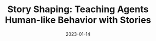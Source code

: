 ---
title: "Story Shaping: Teaching Agents Human-like Behavior with Stories"
collection: publications
permalink: /publication/story-shaping
excerpt: 'Reward design for reinforcement learning agents is challenging when the method of achieving goals matters, such as adhering to commonsense or specific behavioral preferences. We introduce Story Shaping, a new technique, to help agents infer and align their actions with tacit knowledge from exemplar stories, using knowledge graphs to generate intrinsic rewards based on the similarity between the agent actions and the story world.'
date: 2023-01-14
venue: 'AIIDE'
paperurl: 'https://dl.acm.org/doi/abs/10.1609/aiide.v19i1.27528'
---